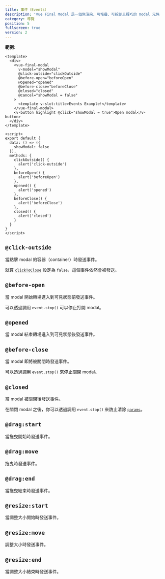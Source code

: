 ```yaml
---
title: 事件（Events）
description: 'Vue Final Modal 是一個無渲染、可堆疊、可拆卸且輕巧的 modal 元件。'
category: 導覽
position: 5
fullscreen: true
version: 2
---
```


**範例**:

<v-events class="mb-4"></v-events>

<sfc-view>

```vue
<template>
  <div>
    <vue-final-modal
      v-model="showModal"
      @click-outside="clickOutside"
      @before-open="beforeOpen"
      @opened="opened"
      @before-close="beforeClose"
      @closed="closed"
      @cancel="showModal = false"
    >
      <template v-slot:title>Events Example!</template>
    </vue-final-modal>
    <v-button highlight @click="showModal = true">Open modal</v-button>
  </div>
</template>
```

```vue
<script>
export default {
  data: () => ({
    showModal: false
  }),
  methods: {
    clickOutside() {
      alert('click-outside')
    },
    beforeOpen() {
      alert('beforeOpen')
    },
    opened() {
      alert('opened')
    },
    beforeClose() {
      alert('beforeClose')
    },
    closed() {
      alert('closed')
    }
  }
}
</script>
```

</sfc-view>

## `@click-outside`

當點擊 modal 的容器（container）時發送事件。

<alert>就算 [`clickToClose`](/zh-Hant/guide/properties#clicktoclose) 設定為 `false`，這個事件依然會被發送。</alert>

## `@before-open`

當 modal 開始轉場進入到可見狀態前發送事件。

<alert>可以透過調用 `event.stop()` 可以停止打開 modal。</alert>

## `@opened`

當 modal 結束轉場進入到可見狀態後發送事件。

## `@before-close`

當 modal 即將被關閉時發送事件。

<alert>可以透過調用 `event.stop()` 來停止關閉 modal。</alert>

## `@closed`

當 modal 被關閉後發送事件。

<alert>在關閉 modal 之後，你可以透過調用 `event.stop()` 來防止清除 [`params`](/zh-Hant/guide/params)。</alert>

## `@drag:start`

當拖曳開始時發送事件。

## `@drag:move`

拖曳時發送事件。

## `@drag:end`

當拖曳結束時發送事件。

## `@resize:start`

當調整大小開始時發送事件。

## `@resize:move`

調整大小時發送事件。

## `@resize:end`

當調整大小結束時發送事件。
